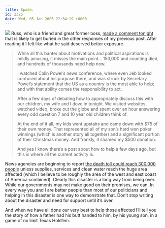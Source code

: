 ```yaml
---
title: Spade.
id: 2325
date: Wed, 05 Jan 2005 22:34:19 +0000
---
```


[![](http://www.airbagindustries.com/images/help_88x31.gif)](http://s1.amazon.com/exec/varzea/ts/my-pay-page/PX3BEL97U9A4I) Russ, who is a friend and great former boss, [made a comment tonight](http://www.airbagindustries.com/archives/006837.php#15539) that is likely to get buried in the other responses of my previous post. After reading it I felt like what he said deserved better exposure.

> While all this banter about motivations and political aspirations is mildly amusing, it misses the main point… 150,000 and counting died, and hundreds of thousands need help now.  
> 
> I watched Colin Powel’s news conference, where even Jeb looked confused about his purpose there, and was struck by Secretary Powel’s statement that the US as a country is the most able to help; and with that ability comes the responsibility to act.  
>
> After a few days of debating how to appropriately discuss this with our children, my wife and I dove in tonight. We visited websites, watched video, broke out the globe and spent over an hour answering every odd question 7 and 10 year old children think of.  
> 
> At the end of it all, my kids went upstairs and came down with $75 of their own money. That represented all of my son’s hard won poker winnings (which is another story all together) and a significant portion of their Christmas money. And frankly, it shamed my $500 donation.  
> 
> And yes I know there’s a post about how to help a few days ago, but this is where all the current activity is.

News agencies are beginning to report [the death toll could reach 300,000 people](http://www.nzherald.co.nz/index.cfm?c_id=2&ObjectID=9005729) unless supplies, services and clean water reach the huge area affected (which I believe to be roughly the area of the west and east coast of America combined). Clearly this disaster is a long way from being over.  
While our governments may not make good on their promises, we can. In every way you and I are better people than most of our politicians and helping in this disaster is one way to demonstrate that. Don’t stop writing about the disaster and need for support until it’s over.  

And when we have all done our very best to help those affected I’ll tell you the story of how a father had his butt handed to him, by his young son, in a game of no limit Texas Hold’em.





